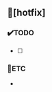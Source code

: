 <!-- 주석 부분 모두 지우고 작성 -->
## 🐛[hotfix] <!-- 버그 --> 
<!-- 발생한 버그에 대한 요약 -->

### ✔️TODO
- [ ] 


### 📌ETC
-  
